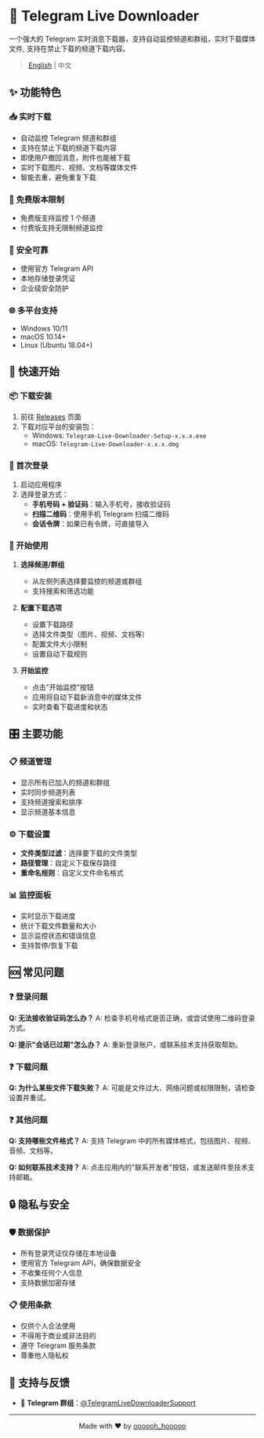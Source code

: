 # 📲 Telegram Live Downloader

一个强大的 Telegram 实时消息下载器，支持自动监控频道和群组，实时下载媒体文件, 支持在禁止下载的频道下载内容。

> [English](README_EN.md) | 中文

## ✨ 功能特色

### 📥 **实时下载**
- 自动监控 Telegram 频道和群组
- 支持在禁止下载的频道下载内容
- 即使用户撤回消息，附件也能被下载
- 实时下载图片、视频、文档等媒体文件
- 智能去重，避免重复下载

### 📂 **免费版本限制**
- 免费版支持监控 1 个频道
- 付费版支持无限制频道监控

### 🔐 **安全可靠**
- 使用官方 Telegram API
- 本地存储登录凭证
- 企业级安全防护

### 🌐 **多平台支持**
- Windows 10/11
- macOS 10.14+
- Linux (Ubuntu 18.04+)

## 🚀 快速开始

### 📦 下载安装

1. 前往 [Releases](https://github.com/just-another-account/telegram-live-downloader/releases) 页面
2. 下载对应平台的安装包：
   - Windows: `Telegram-Live-Downloader-Setup-x.x.x.exe`
   - macOS: `Telegram-Live-Downloader-x.x.x.dmg`

### 🔑 首次登录

1. 启动应用程序
2. 选择登录方式：
   - **手机号码 + 验证码**：输入手机号，接收验证码
   - **扫描二维码**：使用手机 Telegram 扫描二维码
   - **会话令牌**：如果已有令牌，可直接导入

### 📁 开始使用

1. **选择频道/群组**
   - 从左侧列表选择要监控的频道或群组
   - 支持搜索和筛选功能

2. **配置下载选项**
   - 设置下载路径
   - 选择文件类型（图片、视频、文档等）
   - 配置文件大小限制
   - 设置自动下载规则

3. **开始监控**
   - 点击"开始监控"按钮
   - 应用将自动下载新消息中的媒体文件
   - 实时查看下载进度和状态

## 🎛️ 主要功能

### 📋 **频道管理**
- 显示所有已加入的频道和群组
- 实时同步频道列表
- 支持频道搜索和排序
- 显示频道基本信息

### ⚙️ **下载设置**
- **文件类型过滤**：选择要下载的文件类型
- **路径管理**：自定义下载保存路径
- **重命名规则**：自定义文件命名格式

### 📊 **监控面板**
- 实时显示下载进度
- 统计下载文件数量和大小
- 显示监控状态和错误信息
- 支持暂停/恢复下载


## 🆘 常见问题

### ❓ **登录问题**

**Q: 无法接收验证码怎么办？**
A: 检查手机号格式是否正确，或尝试使用二维码登录方式。

**Q: 提示"会话已过期"怎么办？**
A: 重新登录账户，或联系技术支持获取帮助。

### ❓ **下载问题**

**Q: 为什么某些文件下载失败？**
A: 可能是文件过大、网络问题或权限限制，请检查设置并重试。

### ❓ **其他问题**

**Q: 支持哪些文件格式？**
A: 支持 Telegram 中的所有媒体格式，包括图片、视频、音频、文档等。

**Q: 如何联系技术支持？**
A: 点击应用内的"联系开发者"按钮，或发送邮件至技术支持邮箱。

## 🔒 隐私与安全

### 🛡️ **数据保护**
- 所有登录凭证仅存储在本地设备
- 使用官方 Telegram API，确保数据安全
- 不收集任何个人信息
- 支持数据加密存储

### 📋 **使用条款**
- 仅供个人合法使用
- 不得用于商业或非法目的
- 遵守 Telegram 服务条款
- 尊重他人隐私权

## 💬 支持与反馈

- 💬 **Telegram 群组**：[@TelegramLiveDownloaderSupport](https://t.me/tg_live_downloader_support)

---

<div align="center">

Made with ❤️ by [oooooh_hooooo](https://t.me/oooooh_hooooo)

</div>